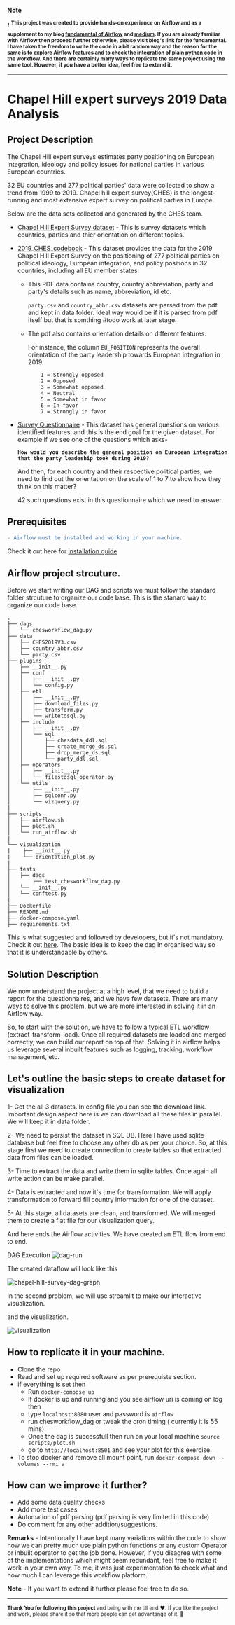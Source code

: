 
**Note** 

❗ <sup> **This project was created to provide hands-on experience on Airflow and as a supplement to my blog
[fundamental of Airflow](https://github.com/saurabh2mishra/airflow-notes) and [medium](medium-link).
If you are already familiar with Airflow then proceed further otherwise, please visit blog's link for the fundamental.
I have taken the freedom to write the code in a bit random way and the reason for the same is to explore Airflow features and to check the integration of plain python code in the workflow. And there are certainly many ways to replicate the same project using the same tool. However, if you have a better idea, feel free to extend it.**
</sup>

---

# Chapel Hill expert surveys 2019 Data Analysis

## **Project Description**

The Chapel Hill expert surveys estimates party positioning on European integration, ideology and policy issues for national parties in various European countries. 

32 EU countries and 277 political parties' data were collected to show a trend from 1999 to 2019. Chapel hill expert survey(CHES) is the longest-running and most extensive expert survey on political parties in Europe.

Below are the data sets collected and generated by the CHES team.

- [Chapel Hill Expert Survey dataset](https://www.chesdata.eu/s/CHES2019V3.csv) - This is survey datasets which countries, parties and thier orientation on different topics.

- [2019_CHES_codebook](https://static1.squarespace.com/static/5975c9bfdb29d6a05c65209b/t/5fa04ec05d3c8218b7c91450/1604341440585/2019_CHES_codebook.pdf) - This dataset provides the data for the 2019 Chapel Hill Expert Survey on the positioning of 277
political parties on political ideology, European integration, and policy positions in 32 countries,
including all EU member states.
    
    -  This PDF data contains country, country abbreviation, party and party's details such as name, abbreviation, id etc.
     
     
        `party.csv` and `country_abbr.csv` datasets are parsed from the pdf and kept in data folder. Ideal way would be if it is parsed from pdf itself but that is somthing #todo work at later stage.
    -   The pdf also contains orientation details on different features. 
    
        For instance, the column `EU_POSITION` represents the overall orientation of the party leadership towards European integration in 2019.
    
                1 = Strongly opposed
                2 = Opposed
                3 = Somewhat opposed
                4 = Neutral
                5 = Somewhat in favor
                6 = In favor
                7 = Strongly in favor


- [Survey Questionnaire](https://static1.squarespace.com/static/5975c9bfdb29d6a05c65209b/t/5ed3029fe080e33f639e6e9a/1590887075513/CHES_UK_Qualtrics.pdf) - This dataset has general questions on various identified features, and this is the end goal for the given dataset. For example if we see one of the questions which asks- 

    **`How would you describe the general position on European integration that the party leadeship took during 2019?`**

    And then, for each country and their respective political parties, we need to find out the orientation on the scale of 1 to 7 to show how they think on this matter?

    42 such questions exist in this questionnaire which we need to answer.

## **Prerequisites**
```diff
- Airflow must be installed and working in your machine.
```
Check it out here for [installation guide](https://github.com/saurabh2mishra/airflow-notes#installing-airflow)

## **Airflow project strcuture.**

Before we start writing our DAG and scripts we must follow the standard folder strcuture to organize
our code base. This is the stanard way to organize our code base.

```tree
.
├── dags
│   └── chesworkflow_dag.py
├── data
│   ├── CHES2019V3.csv
│   ├── country_abbr.csv
│   └── party.csv
├── plugins
│   ├── __init__.py
│   ├── conf
│   │   ├── __init__.py
│   │   └── config.py
│   ├── etl
│   │   ├── __init__.py
│   │   ├── download_files.py
│   │   ├── transform.py
│   │   └── writetosql.py
│   ├── include
│   │   ├── __init__.py
│   │   └── sql
│   │       ├── chesdata_ddl.sql
│   │       ├── create_merge_ds.sql
│   │       ├── drop_merge_ds.sql
│   │       └── party_ddl.sql
│   ├── operators
│   │   ├── __init__.py
│   │   └── filestosql_operator.py
│   └── utils
│       ├── __init__.py
│       ├── sqlconn.py
│       └── vizquery.py
|
├── scripts
│   ├── airflow.sh
│   ├── plot.sh
│   └── run_airflow.sh
|
└── visualization
|    ├── __init__.py
|    └── orientation_plot.py
|
├── tests
│   ├── dags
│       ├── test_chesworkflow_dag.py
│   └── __init__.py
│   └── conftest.py
|
├── Dockerfile
├── README.md
├── docker-compose.yaml
├── requirements.txt
```
This is what suggested and followed by developers, but it's not mandatory.
Check it out [here](https://stackoverflow.com/questions/44424473/airflow-structure-organization-of-dags-and-tasks).
The basic idea is to keep the dag in organised way so that it is understandable by others.

## **Solution Description**

We now understand the project at a high level, that we need to build a report for the questionnaires, and we have few datasets.
There are many ways to solve this problem, but we are more interested in solving it in an Airflow way.

So, to start with the solution, we have to follow a typical ETL workflow (extract-transform-load).
Once all required datasets are loaded and merged correctly, we can build our report on top of that.
Solving it in airflow helps us leverage several inbuilt features such as logging, tracking,
workflow management, etc.


## Let's outline the basic steps to create dataset for visualization

1- Get the all 3 datasets. In config file you can see the download link. Important design aspect here is we
can download all these files in parallel. We will keep it in data folder.

2- We need to persist the dataset in SQL DB. Here I have used sqlite database but feel free to choose any
other db as per your choice. So, at this stage first we need to create connection to create tables so that 
extracted data from files can be loaded.

3- Time to extract the data and write them in sqlite tables. Once again all write action can be make parallel.

4- Data is extracted and now it's time for transformation. We will apply transformation to forward fill country information 
for one of the dataset.

5- At this stage, all datasets are clean, and transformed. We will merged them to create a flat file for our
visualization query.

And here ends the Airflow activities. We have created an ETL flow from end to end.

DAG Execution 
![dag-run](/imgs/dag_run.png)

The created dataflow will look like this 

![chapel-hill-survey-dag-graph](/imgs/project_dag_graph.png)

In the second problem, we will use streamlit to make our interactive visualization.

and the visualization.

![visualization](/imgs/viz.gif)


## How to replicate it in your machine. 
 - Clone the repo
 - Read and set up required software as per prerequiste section.
 - if everything is set then
    - Run `docker-compose up`
    - If docker is up and running and you see airflow uri is coming on log then
    - type `localhost:8080` user and password is `airflow`
    - run chesworkflow_dag or tweak the cron timing ( currently it is 55 mins)
    - Once the dag is successfull then run on your local machine `source scripts/plot.sh`
    - go to `http://localhost:8501` and see your plot for this exercise. 
- To stop docker and remove all mount point, run `docker-compose down --volumes --rmi a`


## How can we improve it further?
- Add some data quality checks
- Add more test cases
- Automation of pdf parsing (pdf parsing is very limited in this code)
- Do comment for any other addition/suggestions.


**Remarks** - Intentionally I have kept many variations within the code to show how we can pretty much use plain python functions or any custom
Operator or inbuilt operator to get the job done. However, if you disagree with some of the implementations which might seem redundant, 
feel free to make it work in your own way. To me, it was just experimentation to check what and how much I can leverage this workflow platform.


**Note** - If you want to extend it further please feel free to do so.


---

<sup> **Thank You for following this project** and being with me till end ❤️. If you like the project and work, please share it so that more people can get advantange of it. 🙏 </sup>